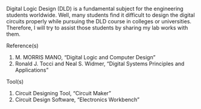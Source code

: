 Digital Logic Design (DLD) is a fundamental subject for the engineering students worldwide. Well, many students find it difficult to design the digital circuits properly while pursuing the DLD course in colleges or universities. Therefore, I will try to assist those students by sharing my lab works with them.


Reference(s)
1. M. MORRIS MANO, “Digital Logic and Computer Design”
2. Ronald J. Tocci and Neal S. Widmer, “Digital Systems Principles and Applications”

Tool(s)
1. Circuit Designing Tool, “Circuit Maker”
2. Circuit Design Software, “Electronics Workbench”